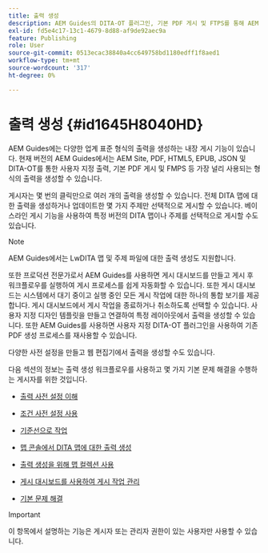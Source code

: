 ```yaml
---
title: 출력 생성
description: AEM Guides의 DITA-OT 플러그인, 기본 PDF 게시 및 FTPS를 통해 AEM 사이트, PDF, HTML5, EPUB, 사용자 지정 및 JSON에서 출력을 생성합니다.
exl-id: fd5e4c17-13c1-4679-8d88-af9de92aec9a
feature: Publishing
role: User
source-git-commit: 0513ecac38840a4cc649758bd1180edff1f8aed1
workflow-type: tm+mt
source-wordcount: '317'
ht-degree: 0%

---
```


# 출력 생성 {#id1645H8040HD}

AEM Guides에는 다양한 업계 표준 형식의 출력을 생성하는 내장 게시 기능이 있습니다. 현재 버전의 AEM Guides에서는 AEM Site, PDF, HTML5, EPUB, JSON 및 DITA-OT를 통한 사용자 지정 출력, 기본 PDF 게시 및 FMPS 등 가장 널리 사용되는 형식의 출력을 생성할 수 있습니다.

게시자는 몇 번의 클릭만으로 여러 개의 출력을 생성할 수 있습니다. 전체 DITA 맵에 대한 출력을 생성하거나 업데이트한 몇 가지 주제만 선택적으로 게시할 수 있습니다. 베이스라인 게시 기능을 사용하여 특정 버전의 DITA 맵이나 주제를 선택적으로 게시할 수도 있습니다.

>[!NOTE]
>
> AEM Guides에서는 LwDITA 맵 및 주제 파일에 대한 출력 생성도 지원합니다.

또한 프로덕션 전문가로서 AEM Guides를 사용하면 게시 대시보드를 만들고 게시 후 워크플로우를 실행하여 게시 프로세스를 쉽게 자동화할 수 있습니다. 또한 게시 대시보드는 시스템에서 대기 중이고 실행 중인 모든 게시 작업에 대한 하나의 통합 보기를 제공합니다. 게시 대시보드에서 게시 작업을 종료하거나 취소하도록 선택할 수 있습니다. 사용자 지정 디자인 템플릿을 만들고 연결하여 특정 레이아웃에서 출력을 생성할 수 있습니다. 또한 AEM Guides를 사용하면 사용자 지정 DITA-OT 플러그인을 사용하여 기존 PDF 생성 프로세스를 재사용할 수 있습니다.

다양한 사전 설정을 만들고 웹 편집기에서 출력을 생성할 수도 있습니다.

다음 섹션의 정보는 출력 생성 워크플로우를 사용하고 몇 가지 기본 문제 해결을 수행하는 게시자를 위한 것입니다.

- [출력 사전 설정 이해](generate-output-understand-presets.md#)

- [조건 사전 설정 사용](generate-output-use-condition-presets.md#)

- [기준선으로 작업](generate-output-use-baseline-for-publishing.md#)

- [맵 콘솔에서 DITA 맵에 대한 출력 생성](generate-output-for-a-dita-map.md#)

- [출력 생성을 위해 맵 컬렉션 사용](generate-output-use-map-collection-output-generation.md#)

- [게시 대시보드를 사용하여 게시 작업 관리](generate-output-publish-dashboard.md#)

- [기본 문제 해결](generate-output-basic-troubleshooting.md#)


>[!IMPORTANT]
>
> 이 항목에서 설명하는 기능은 게시자 또는 관리자 권한이 있는 사용자만 사용할 수 있습니다.
